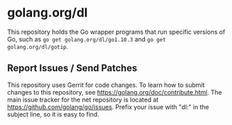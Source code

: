 # golang.org/dl

This repository holds the Go wrapper programs that run specific versions of Go, such
as `go get golang.org/dl/go1.10.3` and `go get golang.org/dl/gotip`.

## Report Issues / Send Patches

This repository uses Gerrit for code changes. To learn how to submit
changes to this repository, see https://golang.org/doc/contribute.html.
The main issue tracker for the net repository is located at
https://github.com/golang/go/issues. Prefix your issue with "dl:" in the
subject line, so it is easy to find.

